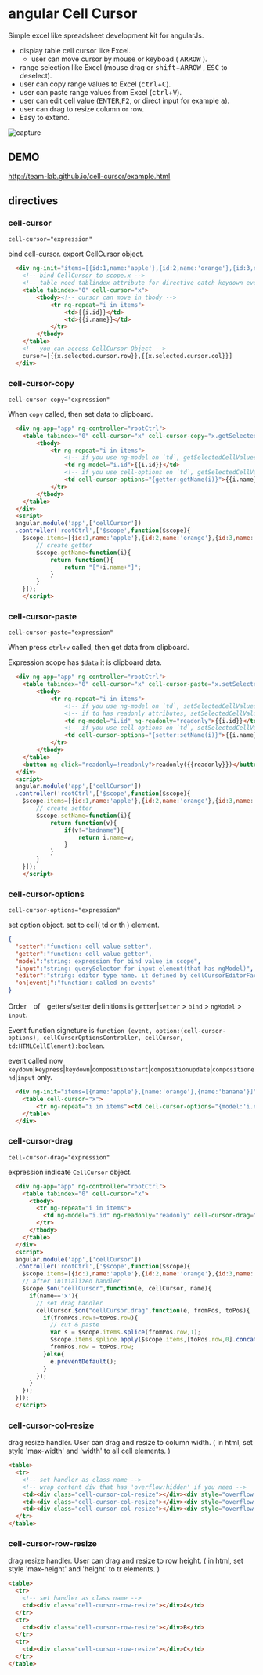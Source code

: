 angular Cell Cursor
===================

Simple excel like spreadsheet development kit for angularJs.

  * display table cell cursor like Excel.
    * user can move cursor by mouse or keyboad ( <kbd>ARROW</kbd> ).
  * range selection like Excel (mouse drag or <kbd>shift</kbd>+<kbd>ARROW</kbd> , <kbd>ESC</kbd> to deselect).
  * user can copy range values to Excel (<kbd>ctrl</kbd>+<kbd>C</kbd>).
  * user can paste range values from Excel (<kbd>ctrl</kbd>+<kbd>V</kbd>).
  * user can edit cell value (<kbd>ENTER</kbd>,<kbd>F2</kbd>, or direct input for example <kbd>a</kbd>).
  * user can drag to resize column or row.
  * Easy to extend.

![capture](https://dl.dropboxusercontent.com/u/196431/2e2b55af748a0224496ba709af86fa80.png)

DEMO
----

http://team-lab.github.io/cell-cursor/example.html

directives
----------

### cell-cursor

`cell-cursor="expression"`

  bind cell-cursor.
  export CellCursor object.

```html
  <div ng-init="items=[{id:1,name:'apple'},{id:2,name:'orange'},{id:3,name:'banana'}]">
    <!-- bind CellCursor to scope.x -->
    <!-- table need tablindex attribute for directive catch keydown events. -->
    <table tabindex="0" cell-cursor="x">
    	<tbody><!-- cursor can move in tbody -->
	    	<tr ng-repeat="i in items">
	    		<td>{{i.id}}</td>
	    		<td>{{i.name}}</td>
	    	</tr>
	    </tbody>
    </table>
    <!-- you can access CellCursor Object -->
    cursor=[{{x.selected.cursor.row}},{{x.selected.cursor.col}}]
  </div>
```

### cell-cursor-copy

`cell-cursor-copy="expression"`

When `copy` called, then set data to clipboard.

```html
  <div ng-app="app" ng-controller="rootCtrl">
    <table tabindex="0" cell-cursor="x" cell-cursor-copy="x.getSelectedCellValues()|cellCursorToTsv">
    	<tbody>
	    	<tr ng-repeat="i in items">
	    		<!-- if you use ng-model on `td`, getSelectedCellValues() get data by ngModelControll.$viewValue -->
	    		<td ng-model="i.id">{{i.id}}</td>
	    		<!-- if you use cell-options on `td`, getSelectedCellValues() get data by getter() -->
	    		<td cell-cursor-options="{getter:getName(i)}">{{i.name}}</td>
	    	</tr>
	    </tbody>
    </table>
  </div>
  <script>
  angular.module('app',['cellCursor'])
  .controller('rootCtrl',['$scope',function($scope){
    $scope.items=[{id:1,name:'apple'},{id:2,name:'orange'},{id:3,name:'banana'}];
		// create getter
		$scope.getName=function(i){
			return function(){
				return "["+i.name+"]";
			}
		}	
	}]);
	</script>
```


### cell-cursor-paste

`cell-cursor-paste="expression"`

When press `ctrl+v` called, then get data from clipboard.

Expression scope has `$data` it is clipboard data.

```html
  <div ng-app="app" ng-controller="rootCtrl">
    <table tabindex="0" cell-cursor="x" cell-cursor-paste="x.setSelectedCellValues($data)">
    	<tbody>
	    	<tr ng-repeat="i in items">
	    		<!-- if you use ng-model on `td`, setSelectedCellValues() set data by ngModelControll.$setViewValue -->
	    		<!-- if td has readonly attributes, setSelectedCellValues dose not effect -->
	    		<td ng-model="i.id" ng-readonly="readonly">{{i.id}}</td>
	    		<!-- if you use cell-options on `td`, setSelectedCellValues() set data by setter() -->
	    		<td cell-cursor-options="{setter:setName(i)}">{{i.name}}</td>
	    	</tr>
	    </tbody>
    </table>
    <button ng-click="readonly=!readonly">readonly({{readonly}})</button>
  </div>
  <script>
  angular.module('app',['cellCursor'])
  .controller('rootCtrl',['$scope',function($scope){
    $scope.items=[{id:1,name:'apple'},{id:2,name:'orange'},{id:3,name:'banana'}];
		// create setter
		$scope.setName=function(i){
			return function(v){
				if(v!="badname"){
					return i.name=v;
				}
			}
		}
	}]);
	</script>
```


### cell-cursor-options

`cell-cursor-options="expression"`

set option object. set to cell( td or th ) element.

```json
{
  "setter":"function: cell value setter",
  "getter":"function: cell value getter",
  "model":"string: expression for bind value in scope",
  "input":"string: querySelector for input element(that has ngModel)",
  "editor":"string: editor type name. it defined by cellCursorEditorFactory service",
  "on[event]":"function: called on events"
}
```

Order　of　getters/setter definitions is `getter`|`setter` > `bind` > `ngModel`  > `input`.

Event function signeture is `function (event, option:(cell-cursor-options), cellCursorOptionsController, cellCursor, td:HTMLCellElement):boolean`.

event called now `keydown`|`keypress`|`keydown`|`compositionstart`|`compositionupdate`|`compositionend`|`input` only.

```html
  <div ng-init="items=[{name:'apple'},{name:'orange'},{name:'banana'}]">
    <table cell-cursor="x">
    	<tr ng-repeat="i in items"><td cell-cursor-options="{model:'i.name',editor:'text'}">{{i.name}}</td></tr>
    </table>
  </div>
```

### cell-cursor-drag

`cell-cursor-drag="expression"`

expression indicate `CellCursor` object.

```html
  <div ng-app="app" ng-controller="rootCtrl">
    <table tabindex="0" cell-cursor="x">
      <tbody>
        <tr ng-repeat="i in items">
          <td ng-model="i.id" ng-readonly="readonly" cell-cursor-drag="x">{{i.name}}</td>
        </tr>
      </tbody>
    </table>
  </div>
  <script>
  angular.module('app',['cellCursor'])
  .controller('rootCtrl',['$scope',function($scope){
    $scope.items=[{id:1,name:'apple'},{id:2,name:'orange'},{id:3,name:'banana'}];
    // after initialized handler
    $scope.$on("cellCursor",function(e, cellCursor, name){
      if(name=='x'){
        // set drag handler
        cellCursor.$on("cellCursor.drag",function(e, fromPos, toPos){
          if(fromPos.row!=toPos.row){
            // cut & paste
            var s = $scope.items.splice(fromPos.row,1);
            $scope.items.splice.apply($scope.items,[toPos.row,0].concat(s));
            fromPos.row = toPos.row;
          }else{
            e.preventDefault();
          }
        });
      }
    });
  }]);
  </script>
```

### cell-cursor-col-resize

drag resize handler. User can drag and resize to column width. ( in html, set style 'max-width' and 'width' to all cell elements. )

```html
<table>
  <tr>
    <!-- set handler as class name -->
    <!-- wrap content div that has 'overflow:hidden' if you need -->
    <td><div class="cell-cursor-col-resize"></div><div style="overflow:hidden">This name is 'A'.</div></td>
    <td><div class="cell-cursor-col-resize"></div><div style="overflow:hidden">This name is 'B'.</div></td>
    <td><div class="cell-cursor-col-resize"></div><div style="overflow:hidden">This name is 'C'.</div></td>
  </tr>
</table>
```

### cell-cursor-row-resize

drag resize handler. User can drag and resize to row height. ( in html, set style 'max-height' and 'height' to tr  elements. )

```html
<table>
  <tr>
    <!-- set handler as class name -->
    <td><div class="cell-cursor-row-resize"></div>A</td>
  </tr>
  <tr>
    <td><div class="cell-cursor-row-resize"></div>B</td>
  </tr>
  <tr>
    <td><div class="cell-cursor-row-resize"></div>C</td>
  </tr>
</table>
```

